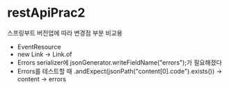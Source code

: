 # restApiPrac2
스프링부트 버전업에 따라 변경점 부분 비교용


- EventResource
- new Link -> Link.of
- Errors serializer에         jsonGenerator.writeFieldName("errors");가 필요해졌다
- Errors를 테스트할 때            .andExpect(jsonPath("content[0].code").exists()) -> content -> errors
